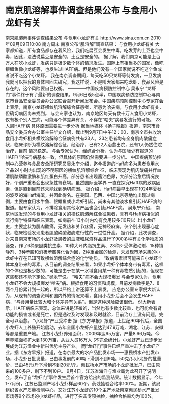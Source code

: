 # 南京肌溶解事件调查结果公布 与食用小龙虾有关

南京肌溶解事件调查结果公布 与食用小龙虾有关
http://www.sina.com.cn  2010年09月09日10:08  南方周末
南京公布“肌溶解”调查结果：
与食用小龙虾有关
大家都知道，所有食品都存在着风险，我们吃扁豆会发生中毒，吃发芽的土豆也会中毒，因此，没法说扁豆是安全的，土豆是安全的。
据了解，我们南京可能是上百万人在吃小龙虾，发病只是极少数个体的情况发生。国际上有相当多的国家，像吃银鲳鱼像小龙虾等，也发生过HAFF病。但是他们没有一个国家就说不吃这个鱼或者说不吃这个小龙虾。
我在南京调查期间，每天吃50只龙虾等待发病，一旦发病我就可以把我的身体带回去研究。我这样说，不是叫大家都来吃龙虾，食品风险是存在的，这个风险要自己权衡。
————中国疾病预防控制中心 吴永宁
“龙虾门”事件终于有了最新的调查结果。9月6日晚5点半，中国疾病预防控制中心与南京市食品安全委员会办公室联合召开新闻发布会。中国疾病预防控制中心专家在会上表示，南京小龙虾横纹肌溶解综合征患者，所患为哈夫病，与食用小龙虾有关，但确切病因尚未找到。
与会专家也认为，南京地区每天有数十万人食用小龙虾，仅有极个别人生病，可能与个体差异有关，不存在“哈夫”病暴发流行的可能。
23人患HAFF病 具体原因需要进一步分析
据当地媒体《扬子晚报》报道，南京市食品安全委员会办公室主任华文介绍，截止到9月7日中午12：00，南京全市共收治食用小龙虾相关横纹溶解综合征病例共有23人。23名患者均有全身肌肉酸痛症状，临床诊断为横纹溶解综合征，经治疗，已有22人治愈出院，还有1人仍然住院治疗，目前 情况稳定。
与会专家认为，经综合分析，认为与国际少有报道的HAFF(“哈夫”)病基本一致，但具体的原因仍然需要进一步分析。
中国疾病预防控制中心营养与食品安全所研究员吴永宁介绍，迄今报道的Haff病多为患者食用水产品24小时内出现的不明原因的横纹肌溶解综合 征，临床表现为肌肉酸痛并伴血清肌酸磷酸激酶和肌红蛋白升高，部分患者出现酱油色尿，大部分治愈后情况良好，个别严重者会出现急性肾衰竭。虽然国际医学界 一直在探究Haff病的致病因素，但是直到目前还未能找到确切病因。
据介绍，Haff病最早出现在1924年夏秋的波罗的海Haff海滨，并因此得名。在美国、巴西、中国北京等地均出现过病例，主要由食用水牛鱼、银鲳鱼或小龙虾引起，尚未有其他淡水鱼引起HAFF病的报道。但专家认为，不排除食用其他水产品也会引起HAFF病。
吴永宁介绍， 南京地区发现的与食用小龙虾相关的横纹肌溶解综合征患者，具有与Haff病相似的流行病学特征和临床表现，如病前4-13小时内均有食用较多(10只以 上)小龙虾史，主要症状为肌肉酸痛，无发热和关节疼痛，无神经麻痹，仅个别出现恶心症状，临床检验发现患者肌酸磷酸激酶进行性的一过性升高。
据介绍，此次调查，对来自南京市场的小龙虾及患者的血液和尿液样品进行了900多种有关化学物质的筛查，作了6种聚醚类抗生素、10种大环内脂抗生素、23种β-受体激动剂、15种镇静剂、3种苯胺和消极苯胺类化合为因，2种重金属的检测，未发现市场采集的小龙虾中存在已知可致横纹溶解综合症的化学物质。
“致病毒素很可能来自小龙虾个体本身带来的毒素。从目前的调查结果来看，如果小龙虾个体本身带有毒素，这样的个体也是极少数的，可能是由于在某一水域食用某一种有毒物质引起的，但现在这些都还不能下定论。”吴永宁说。
“哈夫”病不会大规模爆发
与会专家认为，食用小龙虾不会大规模爆发“哈夫”病。根据食用的习惯和规模，目前发病数字是7、8两个月份累计到一起的，所以严格上讲还算不上暴发。
应急办公室专家倪大新认为，从现有的调查资料和国内外的情况来看，食用小龙虾后会不会发生HAFF病，“与食用量比较大和个体差异有关系”，但是这种风险应该很低。
倪大新表示，HAFF病临床表现，总体来讲是轻微的，当然也有少数比较重，也可能会有肾功能的损害或者是死亡，但是通过及时发现和及时就诊，目前治疗上没有问题，完全可以治愈。
“小龙虾”产业受冲击
据《东方早报》报道，上世纪90年代后，全国小龙虾人工养殖开始启动，去年全国小龙虾产量达到47.9万吨，湖北、江苏、安徽等都是重要产地。
江苏小龙虾养殖面积，2009年达95万亩，产量8.66万吨。今年养殖面积扩大到130万亩，从业人员16万人 (不完全统计)。小龙虾产业已逐步发展成为江苏渔业中新兴优势主导产业。
而“龙虾门”事件已经严重冲击了小龙虾产业。据《东方早报》报道，在南京最大的水产品批发市场——惠民桥水产批发市场，小龙虾日批发量，已由事发前的40吨下滑到不到9吨。50克/只小龙虾的批量价，已由45元/斤下滑到不到20元/斤。惠民桥水产市场的小龙虾批发户，已由原来的100多户，剩下不到10户。
9月4日，江苏省海洋与渔业局为此召开了说明会，发布了自“龙虾门”事件发生后首个官方给出的监测结果。统计数据显示，今年1-7月份，江苏已监测产地小龙虾样品60个，药残抽验合格率100%。近期，该局组织省水产质量检测中心，又对江苏小龙虾的10个主产地及南京惠民桥水产批发市场等9个市场的小龙虾样品，进行了突击专项抽检，抽检合格率均为100%。

